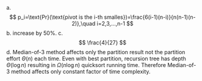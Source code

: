 a.
$$
p_i=\text{Pr}(\text{pivot is the i-th smalles})=\frac{6(i-1)(n-i)}{n(n-1)(n-2)},\quad i=2,3,...,n-1
$$
b.
increase by 50%.
c.
$$
\frac{4}{27}
$$
d.
Median-of-3 method affects only the partition result not the partition effort $\Theta(n)$ each time. Even with best partition, recursion tree has depth $\Theta(\log{n})$ resulting in $\Omega(n\log{n})$ quicksort running time. Therefore Median-of-3 method affects only constant factor of time complexity.
